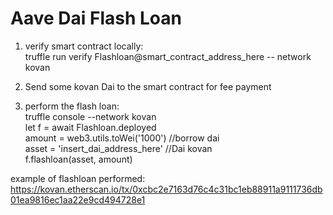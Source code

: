 # Aave Dai Flash Loan

1. verify smart contract locally:<br>
truffle run verify Flashloan@smart_contract_address_here -- network kovan

2. Send some kovan Dai to the smart contract for fee payment

3. perform the flash loan:<br>
truffle console --network kovan<br>
let f = await Flashloan.deployed<br>
amount = web3.utils.toWei('1000') //borrow dai<br>
asset = 'insert_dai_address_here' //Dai kovan<br>
f.flashloan(asset, amount)

example of flashloan performed:<br>
https://kovan.etherscan.io/tx/0xcbc2e7163d76c4c31bc1eb88911a9111736db01ea9816ec1aa22e9cd494728e1
